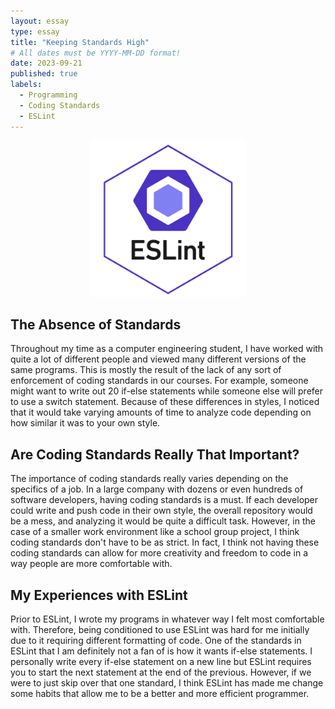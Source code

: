 ```yaml
---
layout: essay
type: essay
title: "Keeping Standards High"
# All dates must be YYYY-MM-DD format!
date: 2023-09-21
published: true
labels:
  - Programming
  - Coding Standards
  - ESLint
---
```

<p align="center">
<img width="250px" class="img-fluid" src="../img/eslint/eslint.png">
</p>


## The Absence of Standards
Throughout my time as a computer engineering student, I have worked with quite a lot of different people and viewed many different versions of the same programs. This is mostly the result of the lack of any sort of enforcement of coding standards in our courses. For example, someone might want to write out 20 if-else statements while someone else will prefer to use a switch statement. Because of these differences in styles, I noticed that it would take varying amounts of time to analyze code depending on how similar it was to your own style. 
<be> 
## Are Coding Standards Really That Important?
The importance of coding standards really varies depending on the specifics of a job. In a large company with dozens or even hundreds of software developers, having coding standards is a must. If each developer could write and push code in their own style, the overall repository would be a mess, and analyzing it would be quite a difficult task. However, in the case of a smaller work environment like a school group project, I think coding standards don't have to be as strict. In fact, I think not having these coding standards can allow for more creativity and freedom to code in a way people are more comfortable with. 
<be>
## My Experiences with ESLint
Prior to ESLint, I wrote my programs in whatever way I felt most comfortable with. Therefore, being conditioned to use ESLint was hard for me initially due to it requiring different formatting of code. One of the standards in ESLint that I am definitely not a fan of is how it wants if-else statements. I personally write every if-else statement on a new line but ESLint requires you to start the next statement at the end of the previous. However, if we were to just skip over that one standard, I think ESLint has made me change some habits that allow me to be a better and more efficient programmer. 
